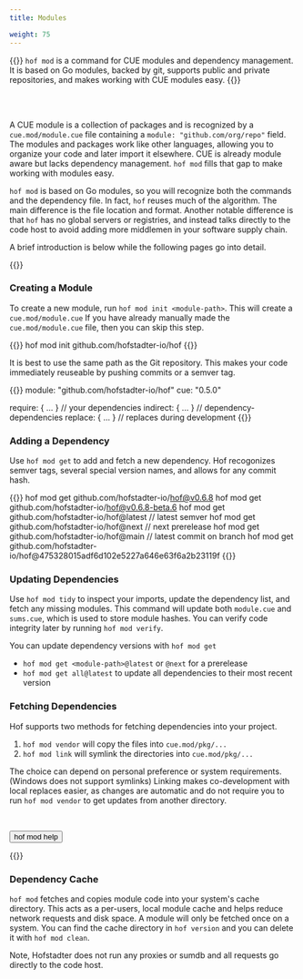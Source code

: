 ```yaml
---
title: Modules

weight: 75
---
```



{{<lead>}}
`hof mod` is a command for
CUE modules and dependency management.
It is based on Go modules, backed by git,
supports public and private repositories,
and makes working with CUE modules easy.
{{</lead>}}


<div id="module-cast" class="asciinema"></div>

<br>
<br>


A CUE module is a collection of packages and
is recognized by a `cue.mod/module.cue` file
containing a `module: "github.com/org/repo"` field.
The modules and packages work like other languages,
allowing you to organize your code and later import it elsewhere.
CUE is already module aware but lacks dependency management.
`hof mod` fills that gap to make working with modules easy.

`hof mod` is based on Go modules, so you will recognize
both the commands and the dependency file.
In fact, `hof` reuses much of the algorithm.
The main difference is the file location and format.
Another notable difference is that `hof` has no
global servers or registries, and instead talks
directly to the code host to avoid adding more
middlemen in your software supply chain.

A brief introduction is below while
the following pages go into detail.

{{<childpages>}}


### Creating a Module

To create a new module, run `hof mod init <module-path>`.
This will create a `cue.mod/module.cue`
If you have already manually made the
`cue.mod/module.cue` file, then you can skip this step.

{{<codeInner>}}
hof mod init github.com/hofstadter-io/hof
{{</codeInner>}}

It is best to use the same path as the Git repository.
This makes your code immediately reuseable by pushing commits or a semver tag.

{{<codeInner>}}
module: "github.com/hofstadter-io/hof"
cue: "0.5.0"

require:  { ... } // your dependencies
indirect: { ... } // dependency-dependencies
replace:  { ... } // replaces during development
{{</codeInner>}}


### Adding a Dependency

Use `hof mod get` to add and fetch a new dependency.
Hof recogonizes semver tags,
several special version names,
and allows for any commit hash.

{{<codeInner>}}
hof mod get github.com/hofstadter-io/hof@v0.6.8
hof mod get github.com/hofstadter-io/hof@v0.6.8-beta.6
hof mod get github.com/hofstadter-io/hof@latest   // latest semver
hof mod get github.com/hofstadter-io/hof@next     // next prerelease
hof mod get github.com/hofstadter-io/hof@main     // latest commit on branch
hof mod get github.com/hofstadter-io/hof@475328015adf6d102e5227a646e63f6a2b23119f
{{</codeInner>}}

### Updating Dependencies

Use `hof mod tidy` to inspect your imports,
update the dependency list, and fetch any missing modules.
This command will update both `module.cue` and `sums.cue`,
which is used to store module hashes.
You can verify code integrity later by running `hof mod verify`.

You can update dependency versions with `hof mod get`

- `hof mod get <module-path>@latest` or `@next` for a prerelease
- `hof mod get all@latest` to update all dependencies to their most recent version


### Fetching Dependencies


Hof supports two methods for fetching dependencies into your project.

1. `hof mod vendor` will copy the files into `cue.mod/pkg/...`
2. `hof mod link` will symlink the directories into `cue.mod/pkg/...`

The choice can depend on personal preference or system requirements.
(Windows does not support symlinks)
Linking makes co-development with local replaces easier,
as changes are automatic and 
do not require you to run `hof mod vendor` to get updates
from another directory.

<br>

<p><button class="btn btn-primary" type="button" data-bs-toggle="collapse" data-bs-target="#collapseExample" aria-expanded="false" aria-controls="collapseExample">
	hof mod help
</button></p>
<div class="collapse" id="collapseExample">
{{<codePane file="code/cmd-help/mod" lang="txt" title="$ hof mod help">}}
</div>


### Dependency Cache

`hof mod` fetches and copies module code into your system's cache directory.
This acts as a per-users, local module cache and helps reduce network requests and disk space.
A module will only be fetched once on a system.
You can find the cache directory in `hof version` and
you can delete it with `hof mod clean`.

Note, Hofstadter does not run any proxies or sumdb and all requests go directly to the code host.

